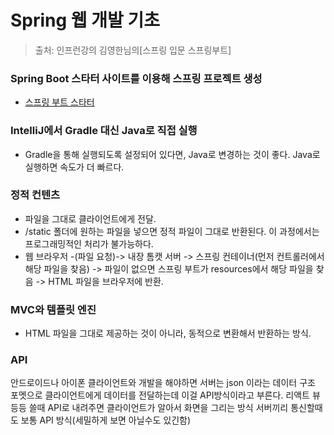 # Spring 웹 개발 기초
> 출처: 인프런강의 김영한님의[스프링 입문 스프링부트]

### Spring Boot 스타터 사이트를 이용해 스프링 프로젝트 생성

- [스프링 부트 스타터](https://start.spring.io)

### IntelliJ에서 Gradle 대신 Java로 직접 실행

* Gradle을 통해 실행되도록 설정되어 있다면, Java로 변경하는 것이 좋다. Java로 실행하면 속도가 더 빠르다.

### 정적 컨텐츠

- 파일을 그대로 클라이언트에게 전달.
- /static 폴더에 원하는 파일을 넣으면 정적 파일이 그대로 반환된다. 이 과정에서는 프로그래밍적인 처리가 불가능하다.
- 웹 브라우저 -(파일 요청)-> 내장 톰캣 서버 -> 스프링 컨테이너(먼저 컨트롤러에서 해당 파일을 찾음) -> 파일이 없으면 스프링 부트가 resources에서 해당 파일을 찾음 -> HTML 파일을 브라우저에 반환.

### MVC와 템플릿 엔진

- HTML 파일을 그대로 제공하는 것이 아니라, 동적으로 변환해서 반환하는 방식.


### API

안드로이드나 아이폰 클라이언트와 개발을 해야하면 서버는 json 이라는 데이터 구조 포멧으로 클라이언트에게 데이터를 전달하는데
이걸 API방식이라고 부른다. 리액트 뷰 등등 쓸때 API로 내려주면 클라이언트가 알아서 화면을 그리는 방식
서버끼리 통신할때도 보통 API 방식(세밀하게 보면 아닐수도 있긴함)